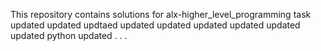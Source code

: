 This repository contains solutions for alx-higher_level_programming task
updated
updated
updtaed
updated
updated
updated
updated
updated
updated
python
updated
.
.
.
